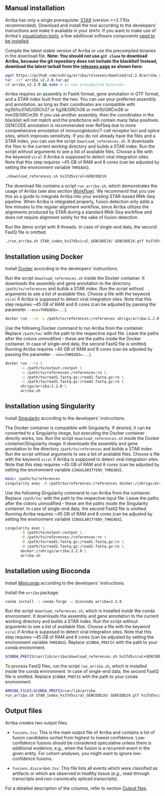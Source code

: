 Manual installation
-------------------

Arriba has only a single prerequisite: [STAR](https://github.com/alexdobin/STAR) (version >=2.7.10a recommended). Download and install the tool according to the developers' instructions and make it available in your `$PATH`. If you want to make use of Arriba's [visualization tools](visualization.md), a few additional software components [need to be installed](visualization.md#publication-quality-figures).

Compile the latest stable version of Arriba or use the precompiled binaries in the download file. **Note: You should not use `git clone` to download Arriba, because the git repository does not include the blacklist! Instead, download the latest tarball from the [releases page](https://github.com/suhrig/arriba/releases/) as shown here:**

```bash
wget https://github.com/suhrig/arriba/releases/download/v2.2.0/arriba_v2.2.0.tar.gz
tar -xzf arriba_v2.2.0.tar.gz
cd arriba_v2.2.0 && make # or use precompiled binaries
```

Arriba requires an assembly in FastA format, gene annotation in GTF format, and a STAR index built from the two. You can use your preferred assembly and annotation, as long as their coordinates are compatible with hg19/hs37d5/GRCh37 or hg38/GRCh38 or mm10/GRCm38 or mm39/GRCm39. If you use another assembly, then the coordinates in the blacklist will not match and the predictions will contain many false positives. GENCODE annotation is recommended over RefSeq due to more comprehensive annotation of immunoglobulin/T-cell receptor loci and splice sites, which improves sensitivity. If you do not already have the files and a STAR index, you can use the script `download_references.sh`. It downloads the files to the current working directory and builds a STAR index. Run the script without arguments to see a list of available files. Choose a file with the keyword `viral` if Arriba is supposed to detect viral integration sites. Note that this step requires ~45 GB of RAM and 8 cores (can be adjusted by setting the environment variable `THREADS`).

```bash
./download_references.sh hs37d5viral+GENCODE19
```

The download file contains a script `run_arriba.sh`, which demonstrates the usage of Arriba (see also section [Workflow](workflow.md#demo-script)). We recommend that you use this as a guide to integrate Arriba into your existing STAR-based RNA-Seq pipeline. When Arriba is integrated properly, fusion detection only adds a few minutes to the regular alignment workflow, since Arriba utilizes the alignments produced by STAR during a standard RNA-Seq workflow and does not require alignment solely for the sake of fusion detection.

Run the demo script with 8 threads. In case of single-end data, the second FastQ file is omitted.

```bash
./run_arriba.sh STAR_index_hs37d5viral_GENCODE19/ GENCODE19.gtf hs37d5viral.fa database/blacklist_hg19_hs37d5_GRCh37_v2.2.0.tsv.gz database/known_fusions_hg19_hs37d5_GRCh37_v2.2.0.tsv.gz database/protein_domains_hg19_hs37d5_GRCh37_v2.2.0.gff3 8 test/read1.fastq.gz test/read2.fastq.gz
```

Installation using Docker
-------------------------

Install [Docker](https://www.docker.com/) according to the developers' instructions.

Run the script `download_references.sh` inside the Docker container. It downloads the assembly and gene annotation to the directory `/path/to/references` and builds a STAR index. Run the script without arguments to see a list of available files. Choose a file with the keyword `viral` if Arriba is supposed to detect viral integration sites. Note that this step requires ~45 GB of RAM and 8 cores (can be adjusted by passing the parameter `--env=THREADS=...`).

```bash
docker run --rm -v /path/to/references:/references uhrigs/arriba:2.2.0 download_references.sh hs37d5viral+GENCODE19
```

Use the following Docker command to run Arriba from the container. Replace `/path/to/` with the path to the respective input file. Leave the paths after the colons unmodified - these are the paths inside the Docker container. In case of single-end data, the second FastQ file is omitted. Running Arriba requires ~45 GB of RAM and 8 cores (can be adjusted by passing the parameter `--env=THREADS=...`).

```bash
docker run --rm \
       -v /path/to/output:/output \
       -v /path/to/references:/references:ro \
       -v /path/to/read1.fastq.gz:/read1.fastq.gz:ro \
       -v /path/to/read2.fastq.gz:/read2.fastq.gz:ro \
       uhrigs/arriba:2.2.0 \
       arriba.sh
```

Installation using Singularity
------------------------------

Install [Singularity](https://www.sylabs.io/) according to the developers' instructions.

The Docker container is compatible with Singularity. If desired, it can be converted to a Singularity image, but executing the Docker container directly works, too. Run the script `download_references.sh` inside the Docker container/Singularity image. It downloads the assembly and gene annotation to the directory `/path/to/references` and builds a STAR index. Run the script without arguments to see a list of available files. Choose a file with the keyword `viral` if Arriba is supposed to detect viral integration sites. Note that this step requires ~45 GB of RAM and 8 cores (can be adjusted by setting the environment variable `SINGULARITYENV_THREADS`).

```bash
mkdir /path/to/references
singularity exec -B /path/to/references:/references docker://uhrigs/arriba:2.2.0 download_references.sh hs37d5viral+GENCODE19
```

Use the following Singularity command to run Arriba from the container. Replace `/path/to/` with the path to the respective input file. Leave the paths after the colons unmodified - these are the paths inside the Singularity container. In case of single-end data, the second FastQ file is omitted. Running Arriba requires ~45 GB of RAM and 8 cores (can be adjusted by setting the environment variable `SINGULARITYENV_THREADS`).

```bash
singularity exec \
       -B /path/to/output:/output \
       -B /path/to/references:/references:ro \
       -B /path/to/read1.fastq.gz:/read1.fastq.gz:ro \
       -B /path/to/read2.fastq.gz:/read2.fastq.gz:ro \
       docker://uhrigs/arriba:2.2.0 \
       arriba.sh
```

Installation using Bioconda
---------------------------

Install [Miniconda](https://conda.io/) according to the developers' instructions.

Install the `arriba` package:

```bash
conda install -c conda-forge -c bioconda arriba=2.2.0
```

Run the script `download_references.sh`, which is installed inside the conda environment. It downloads the assembly and gene annotation to the current working directory and builds a STAR index. Run the script without arguments to see a list of available files. Choose a file with the keyword `viral` if Arriba is supposed to detect viral integration sites. Note that this step requires ~45 GB of RAM and 8 cores (can be adjusted by setting the environment variable `THREADS`). Replace `$CONDA_PREFIX` with the path to your conda environment.

```bash
$CONDA_PREFIX/var/lib/arriba/download_references.sh hs37d5viral+GENCODE19
```

To process FastQ files, run the script `run_arriba.sh`, which is installed inside the conda environment. In case of single-end data, the second FastQ file is omitted. Replace `$CONDA_PREFIX` with the path to your conda environment.

```bash
ARRIBA_FILES=$CONDA_PREFIX/var/lib/arriba
run_arriba.sh STAR_index_hs37d5viral_GENCODE19/ GENCODE19.gtf hs37d5viral.fa $ARRIBA_FILES/blacklist_hg19_hs37d5_GRCh37_v2.2.0.tsv.gz $ARRIBA_FILES/known_fusions_hg19_hs37d5_GRCh37_v2.2.0.tsv.gz $ARRIBA_FILES/protein_domains_hg19_hs37d5_GRCh37_v2.2.0.gff3 8 $ARRIBA_FILES/read1.fastq.gz $ARRIBA_FILES/read2.fastq.gz
```

Output files
------------

Arriba creates two output files:

- `fusions.tsv`: This is the main output file of Arriba and contains a list of fusion candidates sorted from highest to lowest confidence. Low-confidence fusions should be considered speculative unless there is additional evidence, e.g., when the fusion is a recurrent event in the given entity. For cohort-analyses, you might want to ignore low-confidence fusions.

- `fusions.discarded.tsv`: This file lists all events which were classified as artifacts or which are observed in healthy tissue (e.g., read-through transcripts and non-canonically spliced transcripts).

For a detailed description of the columns, refer to section [Output files](output-files.md).
